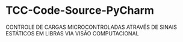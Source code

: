 # TCC-Code-Source-PyCharm
CONTROLE DE CARGAS MICROCONTROLADAS ATRAVÉS DE SINAIS ESTÁTICOS EM LIBRAS VIA VISÃO COMPUTACIONAL 
